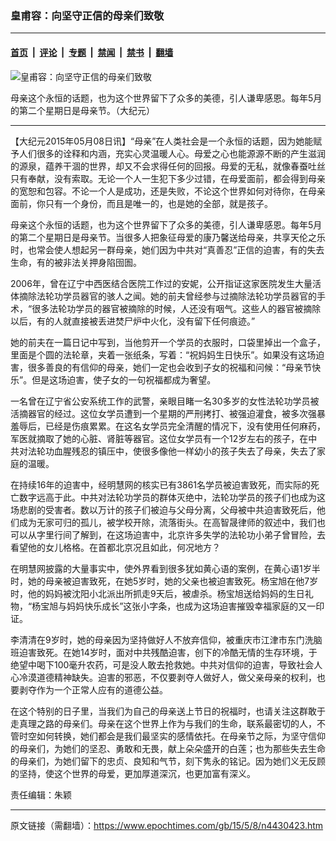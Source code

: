 ### 皇甫容：向坚守正信的母亲们致敬

---

#### [首页](../../../..?n4430423) &nbsp;|&nbsp; [评论](../../../../../epoch-comment?n4430423) &nbsp;|&nbsp; [专题](../../../../../epoch-special?n4430423) &nbsp;|&nbsp; [禁闻](../../../../../epoch-news?n4430423) &nbsp;|&nbsp; [禁书](../../../../../books?n4430423) &nbsp;|&nbsp; [翻墙](https://github.com/gfw-breaker/nogfw/blob/master/README.md?n4430423)


<div><img alt="皇甫容：向坚守正信的母亲们致敬" class="attachment-djy_600_400 size-djy_600_400 wp-post-image" src="https://i.epochtimes.com/assets/uploads/2015/05/1505082118592039-600x400.jpg"/>
<div class="caption">
 <p>
  母亲这个永恒的话题，也为这个世界留下了众多的美德，引人谦卑感恩。每年5月的第二个星期日是母亲节。（大纪元）
 </p>
</div></div><hr/><div class="post_content" id="artbody" itemprop="articleBody">
 <!-- article content begin -->
 <p>
  【大纪元2015年05月08日讯】“母亲”在人类社会是一个永恒的话题，因为她能赋予人们很多的诠释和内涵，充实心灵温暖人心。母爱之心也能源源不断的产生滋润的源泉，蕴养干涸的世界，却又不会求得任何的回报。母爱的无私，就像春蚕吐丝只有奉献，没有索取。无论一个人一生犯下多少过错，在母爱面前，都会得到母亲的宽恕和包容。不论一个人是成功，还是失败，不论这个世界如何对待你，在母亲面前，你只有一个身份，而且是唯一的，也是她的全部，就是孩子。
 </p>
 <p>
  母亲这个永恒的话题，也为这个世界留下了众多的美德，引人谦卑感恩。每年5月的第二个星期日是母亲节。当很多人把象征母爱的康乃馨送给母亲，共享天伦之乐时，也常会使人想起另一群母亲，她们因为中共对“真善忍”正信的迫害，有的失去生命，有的被非法关押身陷囹圄。
 </p>
 <p>
  2006年，曾在辽宁中西医结合医院工作过的安妮，公开指证这家医院发生大量活体摘除法轮功学员器官的骇人之闻。她的前夫曾经参与过摘除法轮功学员器官的手术，“很多法轮功学员的器官被摘除的时候，人还没有咽气。这些人的器官被摘除以后，有的人就直接被丢进焚尸炉中火化，没有留下任何痕迹。”
 </p>
 <p>
  她的前夫在一篇日记中写到，当他剪开一个学员的衣服时，口袋里掉出一个盒子，里面是个圆的法轮章，夹着一张纸条，写着：“祝妈妈生日快乐”。如果没有这场迫害，很多善良的有信仰的母亲，她们一定也会收到子女的祝福和问候：“母亲节快乐”。但是这场迫害，使子女的一句祝福都成为奢望。
 </p>
 <p>
  一名曾在辽宁省公安系统工作的武警，亲眼目睹一名30多岁的女性法轮功学员被活摘器官的经过。这位女学员遭到一个星期的严刑拷打、被强迫灌食，被多次强暴羞辱后，已经是伤痕累累。在这名女学员完全清醒的情况下，没有使用任何麻药，军医就摘取了她的心脏、肾脏等器官。这位女学员有一个12岁左右的孩子，在中共对法轮功血腥残忍的镇压中，使很多像他一样幼小的孩子失去了母亲，失去了家庭的温暖。
 </p>
 <p>
  在持续16年的迫害中，经明慧网的核实已有3861名学员被迫害致死，而实际的死亡数字远高于此。中共对法轮功学员的群体灭绝中，法轮功学员的孩子们也成为这场悲剧的受害者。数以万计的孩子们被迫与父母分离，父母被中共迫害致死后，他们成为无家可归的孤儿，被学校开除，流落街头。在高智晟律师的叙述中，我们也可以从字里行间了解到，在这场迫害中，北京许多失学的法轮功小弟子曾冒险，去看望他的女儿格格。在首都北京况且如此，何况地方？
 </p>
 <p>
  在明慧网披露的大量事实中，使外界看到很多犹如黄心语的案例，在黄心语1岁半时，她的母亲被迫害致死，在她5岁时，她的父亲也被迫害致死。杨宝旭在他7岁时，他的妈妈被沈阳小北派出所抓走9天后，被虐杀。杨宝旭送给妈妈的生日礼物，“杨宝旭与妈妈快乐成长”这张小字条，也成为这场迫害摧毁幸福家庭的又一印证。
 </p>
 <p>
  李清清在9岁时，她的母亲因为坚持做好人不放弃信仰，被重庆市江津市东门洗脑班迫害致死。在她14岁时，面对中共残酷迫害，创下的冷酷无情的生存环境，于绝望中喝下100毫升农药，可是没人敢去抢救她。中共对信仰的迫害，导致社会人心冷漠道德精神缺失。迫害的邪恶，不仅要剥夺人做好人，做父亲母亲的权利，也要剥夺作为一个正常人应有的道德公益。
 </p>
 <p>
  在这个特别的日子里，当我们为自己的母亲送上节日的祝福时，也请关注这群敢于走真理之路的母亲们。母亲在这个世界上作为与我们的生命，联系最密切的人，不管时空如何转换，她们都会是我们最坚实的感情依托。在母亲节之际，为坚守信仰的母亲们，为她们的坚忍、勇敢和无畏，献上朵朵盛开的白莲；也为那些失去生命的母亲们，为她们留下的忠贞、良知和气节，刻下隽永的铭记。因为她们义无反顾的坚持，使这个世界的母爱，更加厚道深沉，也更加富有深义。
 </p>
 <p>
  责任编辑：朱颖
 </p>
 <!-- article content end -->
 <div id="below_article_ad">
 </div>
</div>


---

原文链接（需翻墙）：https://www.epochtimes.com/gb/15/5/8/n4430423.htm